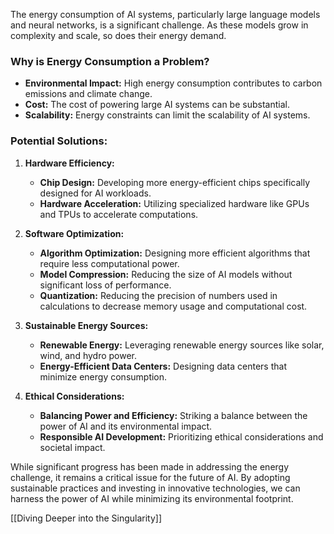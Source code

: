 
The energy consumption of AI systems, particularly large language models and neural networks, is a significant challenge. As these models grow in complexity and scale, so does their energy demand.

### Why is Energy Consumption a Problem?

- **Environmental Impact:** High energy consumption contributes to carbon emissions and climate change.
- **Cost:** The cost of powering large AI systems can be substantial.
- **Scalability:** Energy constraints can limit the scalability of AI systems.

### Potential Solutions:

1. **Hardware Efficiency:**
    
    - **Chip Design:** Developing more energy-efficient chips specifically designed for AI workloads.
    - **Hardware Acceleration:** Utilizing specialized hardware like GPUs and TPUs to accelerate computations.
2. **Software Optimization:**
    
    - **Algorithm Optimization:** Designing more efficient algorithms that require less computational power.
    - **Model Compression:** Reducing the size of AI models without significant loss of performance.
    - **Quantization:** Reducing the precision of numbers used in calculations to decrease memory usage and computational cost.
3. **Sustainable Energy Sources:**
    
    - **Renewable Energy:** Leveraging renewable energy sources like solar, wind, and hydro power.
    - **Energy-Efficient Data Centers:** Designing data centers that minimize energy consumption.
4. **Ethical Considerations:**
    
    - **Balancing Power and Efficiency:** Striking a balance between the power of AI and its environmental impact.
    - **Responsible AI Development:** Prioritizing ethical considerations and societal impact.

While significant progress has been made in addressing the energy challenge, it remains a critical issue for the future of AI. By adopting sustainable practices and investing in innovative technologies, we can harness the power of AI while minimizing its environmental footprint.

[[Diving Deeper into the Singularity]]
